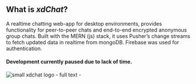 ## What is <i>xdChat</i>?
A realtime chatting web-app for desktop environments, provides functionality for peer-to-peer chats and end-to-end encrypted anonymous group chats. Built with the MERN (js) stack, it uses Pusher’s change streams to fetch updated data in realtime from mongoDB. Firebase was used for authentication.

#### Development currently paused due to lack of time.
![small xdchat logo - full text -](https://github.com/xdmg/xdChat/assets/69627509/a1b4e103-8ffa-41e5-8ae1-4cfd19215123)
